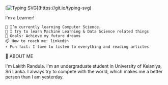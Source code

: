 [![Typing SVG](https://readme-typing-svg.demolab.com/?lines=Hi+there+👋;I'm+Lakith+Randula...)](https://git.io/typing-svg)

I'm a Learner!

    🌱 I’m currently learning Computer Science.
    👯 I try to learn Machine Learning & Data Science related things
    🥅 Goals: Achieve my future dreams
    📫 How to reach me: linkedin
    ⚡ Fun fact: I love to listen to everything and reading articles

👦 ABOUT ME

I'm Lakith Randula. I'm an undergraduate student in University of Kelaniya, Sri Lanka. I always try to compete with the world, which makes me a better person than I am yesterday.

 
